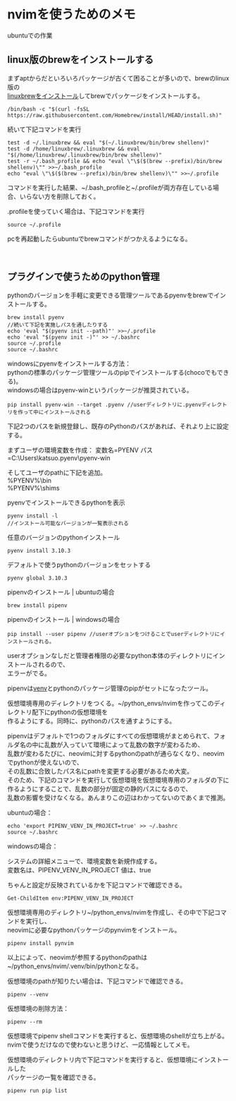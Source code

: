 # nvimを使うためのメモ

ubuntuでの作業

## linux版のbrewをインストールする

まずaptからだといろいろパッケージが古くて困ることが多いので、brewのlinux版の  
[linuxbrewをインストール](https://docs.brew.sh/Homebrew-on-Linux)してbrewでパッケージをインストールする。

```
/bin/bash -c "$(curl -fsSL https://raw.githubusercontent.com/Homebrew/install/HEAD/install.sh)"

```

続いて下記コマンドを実行

```
test -d ~/.linuxbrew && eval "$(~/.linuxbrew/bin/brew shellenv)"
test -d /home/linuxbrew/.linuxbrew && eval "$(/home/linuxbrew/.linuxbrew/bin/brew shellenv)"
test -r ~/.bash_profile && echo "eval \"\$($(brew --prefix)/bin/brew shellenv)\"" >>~/.bash_profile
echo "eval \"\$($(brew --prefix)/bin/brew shellenv)\"" >>~/.profile
```

コマンドを実行した結果、~/.bash_profileと~/.profileが両方存在している場合、いらない方を削除しておく。

.profileを使っていく場合は、下記コマンドを実行

```
source ~/.profile
```

pcを再起動したらubuntuでbrewコマンドがつかえるようになる。

<br />

## プラグインで使うためのpython管理

pythonのバージョンを手軽に変更できる管理ツールであるpyenvをbrewでインストールする。

```
brew install pyenv
//続いて下記を実施しパスを通したりする
echo 'eval "$(pyenv init --path)"' >>~/.profile
echo 'eval "$(pyenv init -)"' >> ~/.bashrc
source ~/.profile
source ~/.bashrc
```

windowsにpyenvをインストールする方法：  
pythonの標準のパッケージ管理ツールのpipでインストールする(chocoでもできる)。  
windowsの場合はpyenv-winというパッケージが推奨されている。

```
pip install pyenv-win --target .pyenv //userディレクトリに.pyenvディレクトリを作って中にインストールされる
```

下記2つのパスを新規登録し、既存のPythonのパスがあれば、それより上に設定する。

まずユーザの環境変数を作成： 変数名=PYENV パス=C:\Users\katsuo\.pyenv\pyenv-win

そしてユーザのpathに下記を追加。  
%PYENV%\bin  
%PYENV%\shims

pyenvでインストールできるpythonを表示

```
pyenv install -l
//インストール可能なバージョンが一覧表示される
```

任意のバージョンのpythonインストール

```
pyenv install 3.10.3
```

デフォルトで使うpythonのバージョンをセットする

```
pyenv global 3.10.3
```

pipenvのインストール | ubuntuの場合

```
brew install pipenv
```

pipenvのインストール | windowsの場合

```
pip install --user pipenv //userオプションをつけることでuserディレクトリにインストールされる。
```

userオプションなしだと管理者権限の必要なpython本体のディレクトリにインストールされるので、  
エラーがでる。

pipenvは[venv](https://e-words.jp/w/venv.html)とpythonのパッケージ管理のpipがセットになったツール。


仮想環境専用のディレクトリをつくる。~/python_envs/nvimを作ってこのディレクトリ配下にpythonの仮想環境を  
作るようにする。同時に、pythonのパスを通すようにする。  


pipenvはデフォルトで1つのフォルダにすべての仮想環境がまとめられて、フォルダ名の中に乱数が入っていて環境によって乱数の数字が変わるため、  
乱数が変わるたびに、neovimに対するpythonのpathが通らなくなり、neovimでpythonが使えないので、  
その乱数に合致したパス名にpathを変更する必要があるため大変。  
そのため、下記のコマンドを実行して仮想環境を仮想環境専用のフォルダの下に作るようにすることで、乱数の部分が固定の静的パスになるので、  
乱数の影響を受けなくなる。あんまりこの辺はわかってないのであくまで推測。

ubuntuの場合：

```
echo 'export PIPENV_VENV_IN_PROJECT=true' >> ~/.bashrc
source ~/.bashrc
``` 

windowsの場合：

システムの詳細メニューで、環境変数を新規作成する。  
変数名は、PIPENV_VENV_IN_PROJECT 値は、true

ちゃんと設定が反映されているかを下記コマンドで確認できる。

```
Get-ChildItem env:PIPENV_VENV_IN_PROJECT
```

仮想環境専用のディレクトリ~/python_envs/nvimを作成し、その中で下記コマンドを実行し、  
neovimに必要なpythonパッケージのpynvimをインストール。

```
pipenv install pynvim
```

以上によって、neovimが参照するpythonのpathは~/python_envs/nvim/.venv/bin/pythonとなる。 


仮想環境のpathが知りたい場合は、下記コマンドで確認できる。

```
pipenv --venv
```

仮想環境の削除方法：

```
pipenv --rm
```

仮想環境でpipenv shellコマンドを実行すると、仮想環境のshellが立ち上がる。  
nvimで使うだけなので使わないと思うけど、一応情報としてメモ。

仮想環境のディレクトリ内で下記コマンドを実行すると、仮想環境にインストールした  
パッケージの一覧を確認できる。

```
pipenv run pip list
```
